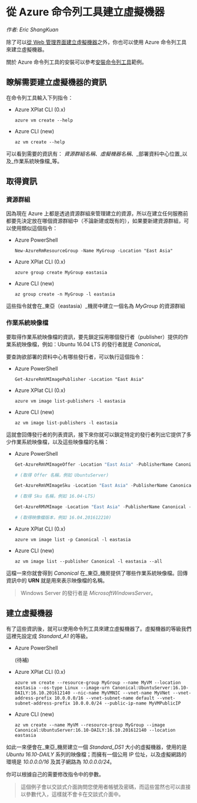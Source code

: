 # 從 Azure 命令列工具建立虛擬機器

_作者: Eric ShangKuan_

除了可以[從 Web 管理界面建立虛擬機器](create-new-vm-from-portal.md)之外，你也可以使用 Azure 命令列工具來建立虛擬機器。

關於 Azure 命令列工具的安裝可以參考[安裝命令列工具](/ch01/install-command-line-tools.md)範例。

## 瞭解需要建立虛擬機器的資訊

在命令列工具輸入下列指令：

* Azure XPlat CLI (0.x)

    `azure vm create --help`
  
* Azure CLI (new)

    `az vm create --help`

可以看到需要的資訊有： _資源群組名稱_、_虛擬機器名稱_、_部署資料中心位置_以及_作業系統映像檔_等。

## 取得資訊

### 資源群組

因為現在 Azure 上都是透過資源群組來管理建立的資源，所以在建立任何服務前都要先決定放在哪個資源群組中（不論新建或既有的），如果要新建資源群組，可以使用類似這個指令：

* Azure PowerShell

    `New-AzureRmResourceGroup -Name MyGroup -Location "East Asia"`

* Azure XPlat CLI (0.x)

    `azure group create MyGroup eastasia`

* Azure CLI (new)

    `az group create -n MyGroup -l eastasia`

這些指令就會在_東亞（eastasia）_機房中建立一個名為 _MyGroup_ 的資源群組

### 作業系統映像檔

要取得作業系統映像檔的資訊，要先鎖定採用哪個發行者（publisher）提供的作業系統映像檔，例如：Ubuntu 16.04 LTS 的發行者就是 _Canonical_。

要查詢欲部署的資料中心有哪些發行者，可以執行這個指令：

* Azure PowerShell

    `Get-AzureRmVMImagePublisher -Location "East Asia"`

* Azure XPlat CLI (0.x)

    `azure vm image list-publishers -l eastasia`

* Azure CLI (new)

    `az vm image list-publishers -l eastasia`

這就會回傳發行者的列表資訊，接下來你就可以鎖定特定的發行者列出它提供了多少作業系統映像檔，以及這些映像檔的名稱：

* Azure PowerShell

    ```powershell
    Get-AzureRmVMImageOffer -Location "East Asia" -PublisherName Canonical
    
    # (取得 Offer 名稱，例如 UbuntuServer)
    
    Get-AzureRmVMImageSku -Location "East Asia" -PublisherName Canonical -Offer UbuntuServer

    # (取得 Sku 名稱，例如 16.04-LTS)

    Get-AzureRMVMImage -Location "East Asia" -PublisherName Canonical -Offer UbuntuServer -Sku 16.04-LTS

    # (取得映像檔版本，例如 16.04.201612210)
    ```

* Azure XPlat CLI (0.x)

    `azure vm image list -p Canonical -l eastasia`

* Azure CLI (new)

    `az vm image list --publisher Canonical -l eastasia --all`

這檔一來你就會得到 _Canonical_ 在_東亞_機房提供了哪些作業系統映像檔。回傳資訊中的 **URN** 就是用來表示映像檔的名稱。

> Windows Server 的發行者是 _MicrosoftWindowsServer_。

## 建立虛擬機器

有了這些資訊後，就可以使用命令列工具來建立虛擬機器了。虛擬機器的等級我們這裡先設定成 _Standard_A1_ 的等級。

* Azure PowerShell

    (待補)

* Azure XPlat CLI (0.x)

    `azure vm create --resource-group MyGroup --name MyVM --location eastasia --os-type Linux --image-urn Canonical:UbuntuServer:16.10-DAILY:16.10.201612140 --nic-name MyVMNIC --vnet-name MyVNet --vnet-address-prefix 10.0.0.0/16 --vnet-subnet-name default --vnet-subnet-address-prefix 10.0.0.0/24 --public-ip-name MyVMPublicIP`

* Azure CLI (new)

    `az vm create --name MyVM --resource-group MyGroup --image Canonical:UbuntuServer:16.10-DAILY:16.10.201612140 --location eastasia`

如此一來便會在_東亞_機房建立一個 _Standard\_DS1_ 大小的虛擬機器，使用的是 _Ubuntu 16.10-DAILY_ 系列的映像檔；而擁有一個公用 IP 位址，以及虛擬網路的環境是 _10.0.0.0/16_ 及其子網路為 _10.0.0.0/24_。

你可以根據自己的需要修改指令中的參數。

> 這個例子會以交談式介面詢問您使用者帳號及密碼，而這些當然也可以直接以參數代入，這樣就不會卡在交談式介面中。